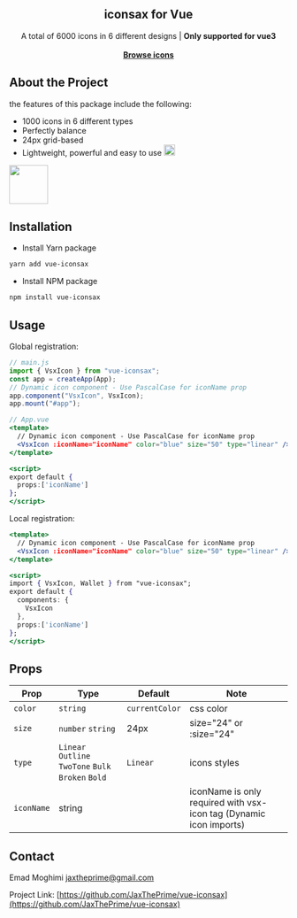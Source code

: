 <article ><a name="user-content-readme-top"></a></p>

<div align="center">
  <h1 align="center"></a>iconsax for Vue</h1>
  <p align="center">
    A total of 6000 icons in 6 different designs | <strong>Only supported for vue3</strong>
    <br>
    <br>
    <a href="https://vue-iconsax-preview-k0aubkaj9-jaxtheprime.vercel.app/"><strong> Browse icons</strong></a>
  </p>
</div>

# About the Project

the features of this package include the following:

- 1000 icons in 6 different types
- Perfectly balance
- 24px grid-based
- Lightweight, powerful and easy to use <g-emoji class="g-emoji" alias="smile" fallback-src="https://github.githubassets.com/images/icons/emoji/unicode/1f604.png"><img class="emoji" alt="smile" src="https://github.githubassets.com/images/icons/emoji/unicode/1f604.png" width="20" height="20"></g-emoji>

<a href="https://vuejs.org/" rel="nofollow"><img src="https://www.cdnlogo.com/logos/v/92/vue-js.svg" width="70" height="70"></a>

# Installation

- Install Yarn package

```bash
yarn add vue-iconsax
```

- Install NPM package

```bash
npm install vue-iconsax
```

## Usage

Global registration:

```jsx
// main.js
import { VsxIcon } from "vue-iconsax";
const app = createApp(App);
// Dynamic icon component - Use PascalCase for iconName prop
app.component("VsxIcon", VsxIcon);
app.mount("#app");
```

```jsx
// App.vue
<template>
  // Dynamic icon component - Use PascalCase for iconName prop
  <VsxIcon :iconName="iconName" color="blue" size="50" type="linear" />
</template>

<script>
export default {
  props:['iconName']
};
</script>
```

Local registration:

```jsx
<template>
  // Dynamic icon component - Use PascalCase for iconName prop
  <VsxIcon :iconName="iconName" color="blue" size="50" type="linear" />
</template>

<script>
import { VsxIcon, Wallet } from "vue-iconsax";
export default {
  components: {
    VsxIcon
  },
  props:['iconName']
};
</script>
```

## Props

| Prop       | Type                                                | Default        | Note                                                               |
| ---------- | --------------------------------------------------- | -------------- | ------------------------------------------------------------------ |
| `color`    | `string`                                            | `currentColor` | css color                                                          |
| `size`     | `number` `string`                                   | 24px           | size="24" or :size="24"                                            |
| `type`     | `Linear` `Outline` `TwoTone` `Bulk` `Broken` `Bold` | `Linear`       | icons styles                                                       |
| `iconName` | string                                              |                | iconName is only required with vsx-icon tag (Dynamic icon imports) |

## Contact

Emad Moghimi [jaxtheprime@gmail.com](jaxtheprime@gmail.com)

Project Link: [https://github.com/JaxThePrime/vue-iconsax](https://github.com/JaxThePrime/vue-iconsax)

</article >
